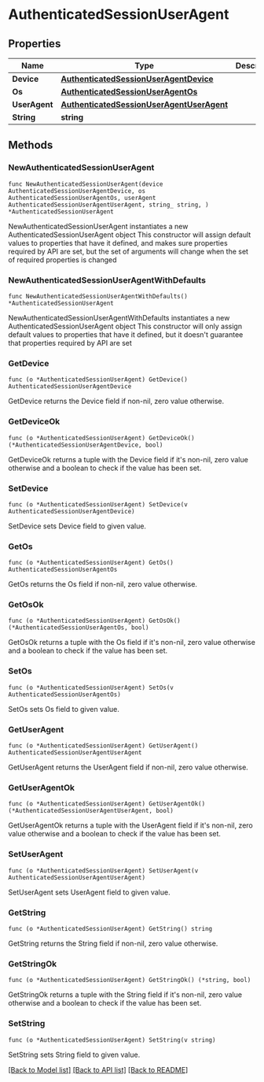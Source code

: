 # AuthenticatedSessionUserAgent

## Properties

Name | Type | Description | Notes
------------ | ------------- | ------------- | -------------
**Device** | [**AuthenticatedSessionUserAgentDevice**](AuthenticatedSessionUserAgentDevice.md) |  | 
**Os** | [**AuthenticatedSessionUserAgentOs**](AuthenticatedSessionUserAgentOs.md) |  | 
**UserAgent** | [**AuthenticatedSessionUserAgentUserAgent**](AuthenticatedSessionUserAgentUserAgent.md) |  | 
**String** | **string** |  | 

## Methods

### NewAuthenticatedSessionUserAgent

`func NewAuthenticatedSessionUserAgent(device AuthenticatedSessionUserAgentDevice, os AuthenticatedSessionUserAgentOs, userAgent AuthenticatedSessionUserAgentUserAgent, string_ string, ) *AuthenticatedSessionUserAgent`

NewAuthenticatedSessionUserAgent instantiates a new AuthenticatedSessionUserAgent object
This constructor will assign default values to properties that have it defined,
and makes sure properties required by API are set, but the set of arguments
will change when the set of required properties is changed

### NewAuthenticatedSessionUserAgentWithDefaults

`func NewAuthenticatedSessionUserAgentWithDefaults() *AuthenticatedSessionUserAgent`

NewAuthenticatedSessionUserAgentWithDefaults instantiates a new AuthenticatedSessionUserAgent object
This constructor will only assign default values to properties that have it defined,
but it doesn't guarantee that properties required by API are set

### GetDevice

`func (o *AuthenticatedSessionUserAgent) GetDevice() AuthenticatedSessionUserAgentDevice`

GetDevice returns the Device field if non-nil, zero value otherwise.

### GetDeviceOk

`func (o *AuthenticatedSessionUserAgent) GetDeviceOk() (*AuthenticatedSessionUserAgentDevice, bool)`

GetDeviceOk returns a tuple with the Device field if it's non-nil, zero value otherwise
and a boolean to check if the value has been set.

### SetDevice

`func (o *AuthenticatedSessionUserAgent) SetDevice(v AuthenticatedSessionUserAgentDevice)`

SetDevice sets Device field to given value.


### GetOs

`func (o *AuthenticatedSessionUserAgent) GetOs() AuthenticatedSessionUserAgentOs`

GetOs returns the Os field if non-nil, zero value otherwise.

### GetOsOk

`func (o *AuthenticatedSessionUserAgent) GetOsOk() (*AuthenticatedSessionUserAgentOs, bool)`

GetOsOk returns a tuple with the Os field if it's non-nil, zero value otherwise
and a boolean to check if the value has been set.

### SetOs

`func (o *AuthenticatedSessionUserAgent) SetOs(v AuthenticatedSessionUserAgentOs)`

SetOs sets Os field to given value.


### GetUserAgent

`func (o *AuthenticatedSessionUserAgent) GetUserAgent() AuthenticatedSessionUserAgentUserAgent`

GetUserAgent returns the UserAgent field if non-nil, zero value otherwise.

### GetUserAgentOk

`func (o *AuthenticatedSessionUserAgent) GetUserAgentOk() (*AuthenticatedSessionUserAgentUserAgent, bool)`

GetUserAgentOk returns a tuple with the UserAgent field if it's non-nil, zero value otherwise
and a boolean to check if the value has been set.

### SetUserAgent

`func (o *AuthenticatedSessionUserAgent) SetUserAgent(v AuthenticatedSessionUserAgentUserAgent)`

SetUserAgent sets UserAgent field to given value.


### GetString

`func (o *AuthenticatedSessionUserAgent) GetString() string`

GetString returns the String field if non-nil, zero value otherwise.

### GetStringOk

`func (o *AuthenticatedSessionUserAgent) GetStringOk() (*string, bool)`

GetStringOk returns a tuple with the String field if it's non-nil, zero value otherwise
and a boolean to check if the value has been set.

### SetString

`func (o *AuthenticatedSessionUserAgent) SetString(v string)`

SetString sets String field to given value.



[[Back to Model list]](../README.md#documentation-for-models) [[Back to API list]](../README.md#documentation-for-api-endpoints) [[Back to README]](../README.md)


